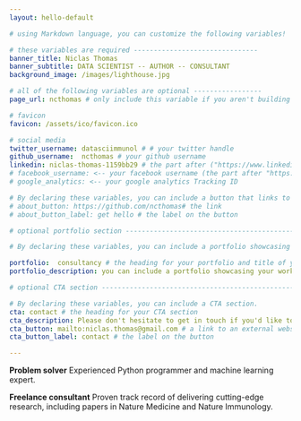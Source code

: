 ```yaml
---
layout: hello-default

# using Markdown language, you can customize the following variables!

# these variables are required -------------------------------
banner_title: Niclas Thomas
banner_subtitle: DATA SCIENTIST -- AUTHOR -- CONSULTANT
background_image: /images/lighthouse.jpg

# all of the following variables are optional -----------------
page_url: ncthomas # only include this variable if you aren't building the page to your primary domain 

# favicon
favicon: /assets/ico/favicon.ico

# social media
twitter_username: datasciimmunol # # your twitter handle
github_username:  ncthomas # your github username
linkedin: niclas-thomas-1159bb29 # the part after ("https://www.linkedin.com/in/...")
# facebook_username: <-- your facebook username (the part after "https://www.facebook.com/...")
# google_analytics: <-- your google analytics Tracking ID

# By declaring these variables, you can include a button that links to an external website or to media.
# about_button: https://github.com/ncthomas# the link
# about_button_label: get hello # the label on the button

# optional portfolio section ------------------------------------------

# By declaring these variables, you can include a portfolio showcasing your work and organize your portfolio's items into a custom layout, all without adding any CSS. In addition, you must 1) create an HTML file in the_includes folder for each project with the text you'd like to display, and 2) create a YAML file in the _data folder describing the order in which each project should be shown and categorized. See `/includes/example.html` and `/_data/work.yml` for examples.

portfolio:  consultancy # the heading for your portfolio and title of your YAML file
portfolio_description: you can include a portfolio showcasing your work and organize your portfolio's items into a custom layout, all without adding any CSS. # a description to be desplayed below the heading and above the content

# optional CTA section --------------------------------------------------

# By declaring these variables, you can include a CTA section.
cta: contact # the heading for your CTA section
cta_description: Please don't hesitate to get in touch if you'd like to collaborate or get a quote for work. # a description to be desplayed below the heading and above the content
cta_button: mailto:niclas.thomas@gmail.com # a link to an external website or to media
cta_button_label: contact # the label on the button

---			
```

[//]: # (write a bit about yourself here)

**Problem solver** Experienced Python programmer and machine learning expert.

**Freelance consultant** Proven track record of delivering cutting-edge research, including papers in Nature Medicine and Nature Immunology.
